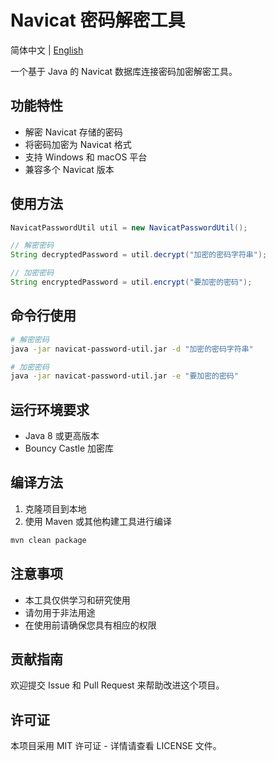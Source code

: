 # Navicat 密码解密工具

简体中文 | [English](README_en.md)

一个基于 Java 的 Navicat 数据库连接密码加密解密工具。

## 功能特性

- 解密 Navicat 存储的密码
- 将密码加密为 Navicat 格式
- 支持 Windows 和 macOS 平台
- 兼容多个 Navicat 版本

## 使用方法

```java
NavicatPasswordUtil util = new NavicatPasswordUtil();

// 解密密码
String decryptedPassword = util.decrypt("加密的密码字符串");

// 加密密码
String encryptedPassword = util.encrypt("要加密的密码");
```

## 命令行使用

```bash
# 解密密码
java -jar navicat-password-util.jar -d "加密的密码字符串"

# 加密密码
java -jar navicat-password-util.jar -e "要加密的密码"
```

## 运行环境要求

- Java 8 或更高版本
- Bouncy Castle 加密库

## 编译方法

1. 克隆项目到本地
2. 使用 Maven 或其他构建工具进行编译
```bash
mvn clean package
```

## 注意事项

- 本工具仅供学习和研究使用
- 请勿用于非法用途
- 在使用前请确保您具有相应的权限

## 贡献指南

欢迎提交 Issue 和 Pull Request 来帮助改进这个项目。

## 许可证

本项目采用 MIT 许可证 - 详情请查看 LICENSE 文件。